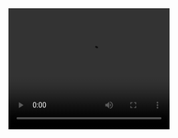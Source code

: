 <video width="320" height="240" controls>
  <source src="C:\Users\diana\Videos\Captures\Vite + React - Google Chrome 2024-08-31 22-19-15.mp4" type="video/mp4">
 </video>
